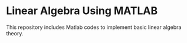 # Linear Algebra Using MATLAB

This repository includes Matlab codes to implement basic linear algebra theory.